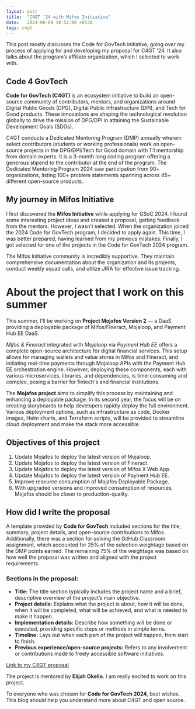 ```yaml
---
layout: post
title:  "C4GT '24 with Mifos Initiative"
date:   2024-06-09 19:52:00 +0530
tags: c4gt
---
```


This post mostly discusses the Code for GovTech initiative, going over my process of applying for and developing my proposal for C4GT ‘24. It also talks about the program’s affiliate organization, which I selected to work with.

## Code 4 GovTech

**Code for GovTech (C4GT)** is an ecosystem initiative to build an open-source community of contributors, mentors, and organizations around Digital Public Goods (DPG), Digital Public Infrastructure (DPI), and Tech for Good products. These innovations are shaping the technological revolution globally to drive the mission of DPG/DPI in attaining the Sustainable Development Goals (SDGs).

C4GT conducts a Dedicated Mentoring Program (DMP) annually wherein select contributors (students or working professionals) work on open-source projects in the DPG/DPI/Tech for Good domain with 1:1 mentorship from domain experts. It is a 3-month long coding program offering a generous stipend to the contributor at the end of the program. The Dedicated Mentoring Program 2024 saw participation from 90+ organizations, listing 100+ problem statements spanning across 45+ different open-source products.

## My journey in Mifos Initiative

I first discovered the **Mifos Initiative** while applying for GSoC 2024. I found some interesting project ideas and created a proposal, getting feedback from the mentors. However, I wasn’t selected. When the organization joined the 2024 Code for GovTech program, I decided to apply again. This time, I was better prepared, having learned from my previous mistakes. Finally, I got selected for one of the projects in the Code for GovTech 2024 program.

The Mifos Initiative community is incredibly supportive. They maintain comprehensive documentation about the organization and its projects, conduct weekly squad calls, and utilize JIRA for effective issue tracking.

# About the project that I work on this summer

This summer, I’ll be working on **Project Mojafos Version 2** — a DaaS providing a deployable package of Mifos/Fineract, Mojaloop, and Payment Hub EE DaaS.

*Mifos & Fineract* integrated with *Mojaloop* via *Payment Hub EE* offers a complete open-source architecture for digital financial services. This setup allows for managing wallets and value stores in Mifos and Fineract, and initiating real-time payments through Mojaloop APIs with the Payment Hub EE orchestration engine. However, deploying these components, each with various microservices, libraries, and dependencies, is time-consuming and complex, posing a barrier for fintech's and financial institutions.

The **Mojafos project** aims to simplify this process by maintaining and enhancing a deployable package. In its second year, the focus will be on creating storyboards to help developers rapidly deploy the full environment. Various deployment options, such as infrastructure as code, Docker images, Helm charts, and Terraform scripts, will be provided to streamline cloud deployment and make the stack more accessible.

## Objectives of this project

1. Update Mojafos to deploy the latest version of Mojaloop.
2. Update Mojafos to deploy the latest version of Fineract.
3. Update Mojafos to deploy the latest version of Mifos X Web App.
4. Update Mojafos to deploy the latest version of Payment Hub EE.
5. Improve resource consumption of Mojafos Deployable Package.
6. With upgraded versions and improved consumption of resources, Mojafos should be closer to production-quality.

## How did I write the proposal

A template provided by **Code for GovTech** included sections for the title, summary, project details, and open-source contributions to Mifos. Additionally, there was a section for solving the GitHub Classroom assignment, which accounted for 25% of the selection weightage based on the DMP points earned. The remaining 75% of the weightage was based on how well the proposal was written and aligned with the project requirements.

### Sections in the proposal:

- **Title:** The title section typically includes the project name and a brief, descriptive overview of the project’s main objective.
- **Project details:** Explains what the project is about, how it will be done, when it will be completed, what will be achieved, and what is needed to make it happen.
- **Implementation details:** Describe how something will be done or executed, providing specific steps or methods in simple terms.
- **Timeline:** Lays out when each part of the project will happen, from start to finish.
- **Previous experience/open-source projects:** Refers to any involvement or contributions made to freely accessible software initiatives.

[Link to my C4GT proposal](https://docs.google.com/document/d/1lOLnKjNyyxnanvGzgBx4b4Z2uaXLzrk0oFnW1neMVwY/edit)

The project is mentored by **Elijah Okello**. I am really excited to work on this project.

To everyone who was chosen for **Code for GovTech 2024**, best wishes. This blog should help you understand more about C4GT and open source.
